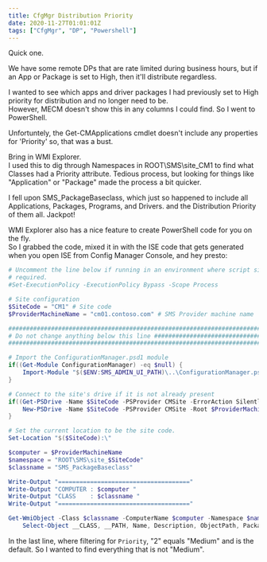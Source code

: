```yaml
---
title: CfgMgr Distribution Priority
date: 2020-11-27T01:01:01Z
tags: ["CfgMgr", "DP", "Powershell"] 
---
```


Quick one.

We have some remote DPs that are rate limited during business hours, but if an App or Package is set to High, then it'll distribute regardless.

I wanted to see which apps and driver packages I had previously set to High priority for distribution and no longer need to be.  
However, MECM doesn't show this in any columns I could find. So I went to PowerShell.

Unfortuntely, the Get-CMApplications cmdlet doesn't include any properties for 'Priority' so, that was a bust.

Bring in WMI Explorer.  
I used this to dig through Namespaces in ROOT\SMS\site_CM1 to find what Classes had a Priority attribute. Tedious process, but looking for things like "Application" or "Package" made the process a bit quicker.

I fell upon SMS_PackageBaseclass, which just so happened to include all Applications, Packages, Programs, and Drivers. and the Distribution Priority of them all. Jackpot!

WMI Explorer also has a nice feature to create PowerShell code for you on the fly.  
So I grabbed the code, mixed it in with the ISE code that gets generated when you open ISE from Config Manager Console, and hey presto:  
```powershell
# Uncomment the line below if running in an environment where script signing is 
# required.
#Set-ExecutionPolicy -ExecutionPolicy Bypass -Scope Process

# Site configuration
$SiteCode = "CM1" # Site code 
$ProviderMachineName = "cm01.contoso.com" # SMS Provider machine name

########################################################################################
# Do not change anything below this line ###############################################
########################################################################################

# Import the ConfigurationManager.psd1 module 
if((Get-Module ConfigurationManager) -eq $null) {
    Import-Module "$($ENV:SMS_ADMIN_UI_PATH)\..\ConfigurationManager.psd1" @initParams 
}

# Connect to the site's drive if it is not already present
if((Get-PSDrive -Name $SiteCode -PSProvider CMSite -ErrorAction SilentlyContinue) -eq $null) {
    New-PSDrive -Name $SiteCode -PSProvider CMSite -Root $ProviderMachineName
}

# Set the current location to be the site code.
Set-Location "$($SiteCode):\"

$computer = $ProviderMachineName
$namespace = "ROOT\SMS\site_$SiteCode"
$classname = "SMS_PackageBaseclass"

Write-Output "====================================="
Write-Output "COMPUTER : $computer "
Write-Output "CLASS    : $classname "
Write-Output "====================================="

Get-WmiObject -Class $classname -ComputerName $computer -Namespace $namespace -filter "Priority <> 2" |
    Select-Object __CLASS, __PATH, Name, Description, ObjectPath, PackageID, Priority | Out-GridView
```

In the last line, where filtering for `Priority`, "2" equals "Medium" and is the default. So I wanted to find everything that is not "Medium".
